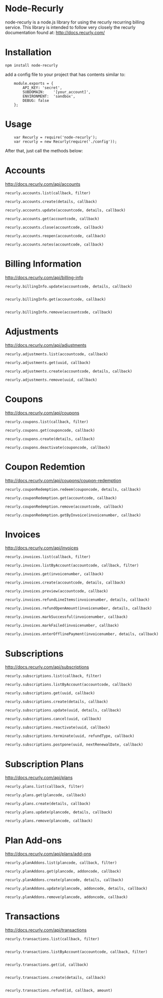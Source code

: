 Node-Recurly
===============

node-recurly is a node.js library for using the recurly recurring billing service. This library is intended to follow very closely the recurly documentation found at:
http://docs.recurly.com/

Installation
===============

	npm install node-recurly

add a config file to your project that has contents similar to:

		module.exports = {
			API_KEY: 'secret',
			SUBDOMAIN:    '[your_account]',
			ENVIRONMENT:  'sandbox',
			DEBUG: false
		};


Usage
===============

		var Recurly = require('node-recurly');
		var recurly = new Recurly(require('./config'));

After that, just call the methods below:


Accounts
===============
http://docs.recurly.com/api/accounts



	recurly.accounts.list(callback, filter)

	recurly.accounts.create(details, callback)

	recurly.accounts.update(accountcode, details, callback) 

	recurly.accounts.get(accountcode, callback) 

	recurly.accounts.close(accountcode, callback) 

	recurly.accounts.reopen(accountcode, callback)
  
    recurly.accounts.notes(accountcode, callback)


Billing Information
===============
http://docs.recurly.com/api/billing-info

	recurly.billingInfo.update(accountcode, details, callback) 


	recurly.billingInfo.get(accountcode, callback) 


	recurly.billingInfo.remove(accountcode, callback) 



Adjustments
===============
http://docs.recurly.com/api/adjustments

	recurly.adjustments.list(accountcode, callback)
  
    recurly.adjustments.get(uuid, callback)
  
	recurly.adjustments.create(accountcode, details, callback)

	recurly.adjustments.remove(uuid, callback)
    



Coupons
===============
http://docs.recurly.com/api/coupons

	recurly.coupons.list(callback, filter)
	
	recurly.coupons.get(couponcode, callback)

	recurly.coupons.create(details, callback)

	recurly.coupons.deactivate(couponcode, callback)

Coupon Redemtion
=================
http://docs.recurly.com/api/coupons/coupon-redemption
  
	recurly.couponRedemption.redeem(couponcode, details, callback)

	recurly.couponRedemption.get(accountcode, callback)

	recurly.couponRedemption.remove(accountcode, callback)

	recurly.couponRedemption.getByInvoice(invoicenumber, callback)



Invoices
===============
http://docs.recurly.com/api/invoices

	recurly.invoices.list(callback, filter)
	
	recurly.invoices.listByAccount(accountcode, callback, filter)

	recurly.invoices.get(invoicenumber, callback)
  
	recurly.invoices.create(accountcode, details, callback)

	recurly.invoices.preview(accountcode, callback)

    recurly.invoices.refundLineItems(invoicenumber, details, callback)

    recurly.invoices.refundOpenAmount(invoicenumber, details, callback)

	recurly.invoices.markSuccessful(invoicenumber, callback)

	recurly.invoices.markFailed(invoicenumber, callback)

    recurly.invoices.enterOfflinePayment(invoicenumber, details, callback)

Subscriptions
===============
http://docs.recurly.com/api/subscriptions

	recurly.subscriptions.list(callback, filter) 
	
	recurly.subscriptions.listByAccount(accountcode, callback) 

	recurly.subscriptions.get(uuid, callback) 

	recurly.subscriptions.create(details, callback) 
  
	recurly.subscriptions.update(uuid, details, callback) 
  
	recurly.subscriptions.cancel(uuid, callback) 
  
	recurly.subscriptions.reactivate(uuid, callback) 
  
	recurly.subscriptions.terminate(uuid, refundType, callback) 

 	recurly.subscriptions.postpone(uuid, nextRenewalDate, callback) 


Subscription Plans
==================
http://docs.recurly.com/api/plans

	recurly.plans.list(callback, filter) 

	recurly.plans.get(plancode, callback) 
	
	recurly.plans.create(details, callback)
  
	recurly.plans.update(plancode, details, callback)
  
	recurly.plans.remove(plancode, callback)

Plan Add-ons
==================
http://docs.recurly.com/api/plans/add-ons

	recurly.planAddons.list(plancode, callback, filter) 

	recurly.planAddons.get(plancode, addoncode, callback) 
  
	recurly.planAddons.create(plancode, details, callback)
  
	recurly.planAddons.update(plancode, addoncode, details, callback)
  
	recurly.planAddons.remove(plancode, addoncode, callback)


Transactions
===============
http://docs.recurly.com/api/transactions

	recurly.transactions.list(callback, filter) 


	recurly.transactions.listByAccount(accountcode, callback, filter) 


	recurly.transactions.get(id, callback) 


	recurly.transactions.create(details, callback) 


	recurly.transactions.refund(id, callback, amount) 
